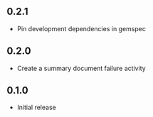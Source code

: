 ## 0.2.1

* Pin development dependencies in gemspec

## 0.2.0

* Create a summary document failure activity

## 0.1.0

* Initial release
